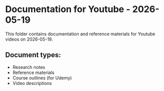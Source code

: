 # Documentation for Youtube - 2026-05-19

This folder contains documentation and reference materials for Youtube videos on 2026-05-19.

## Document types:
- Research notes
- Reference materials
- Course outlines (for Udemy)
- Video descriptions
